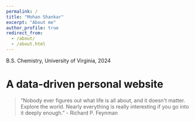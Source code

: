 ```yaml
---
permalink: /
title: "Mohan Shankar"
excerpt: "About me"
author_profile: true
redirect_from: 
  - /about/
  - /about.html
---
```


B.S. Chemistry, University of Virginia, 2024

A data-driven personal website
======
> “Nobody ever figures out what life is all about, and it doesn't matter. Explore the world. Nearly everything is really interesting if you go into it deeply enough.” - Richard P. Feynman
